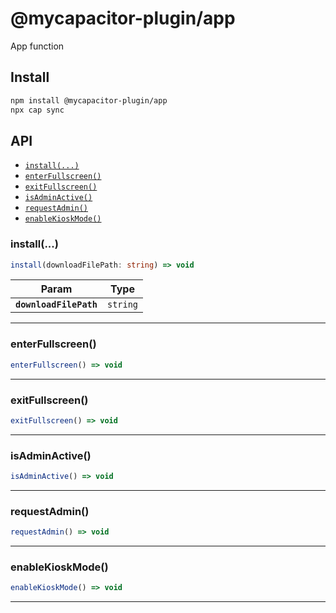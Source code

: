 # @mycapacitor-plugin/app

App function

## Install

```bash
npm install @mycapacitor-plugin/app
npx cap sync
```

## API

<docgen-index>

* [`install(...)`](#install)
* [`enterFullscreen()`](#enterfullscreen)
* [`exitFullscreen()`](#exitfullscreen)
* [`isAdminActive()`](#isadminactive)
* [`requestAdmin()`](#requestadmin)
* [`enableKioskMode()`](#enablekioskmode)

</docgen-index>

<docgen-api>
<!--Update the source file JSDoc comments and rerun docgen to update the docs below-->

### install(...)

```typescript
install(downloadFilePath: string) => void
```

| Param                  | Type                |
| ---------------------- | ------------------- |
| **`downloadFilePath`** | <code>string</code> |

--------------------


### enterFullscreen()

```typescript
enterFullscreen() => void
```

--------------------


### exitFullscreen()

```typescript
exitFullscreen() => void
```

--------------------


### isAdminActive()

```typescript
isAdminActive() => void
```

--------------------


### requestAdmin()

```typescript
requestAdmin() => void
```

--------------------


### enableKioskMode()

```typescript
enableKioskMode() => void
```

--------------------

</docgen-api>

